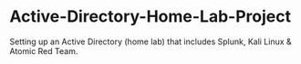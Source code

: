 # Active-Directory-Home-Lab-Project
Setting up an Active Directory (home lab) that includes Splunk, Kali Linux &amp; Atomic Red Team.
